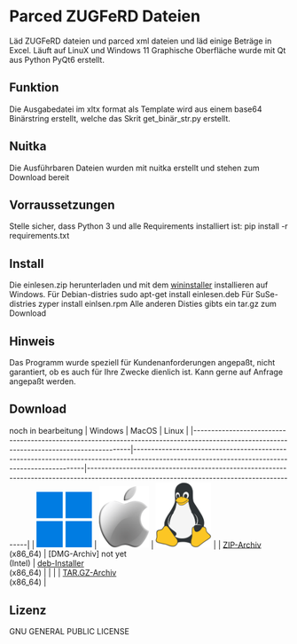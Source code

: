 # Parced ZUGFeRD Dateien
Läd ZUGFeRD dateien und parced xml dateien und läd einige Beträge in Excel. Läuft auf LinuX und Windows 11
Graphische Oberfläche wurde mit Qt aus Python PyQt6 erstellt.

## Funktion
Die Ausgabedatei im xltx format als Template wird aus einem base64 Binärstring erstellt, welche das Skrit get_binär_str.py erstellt.

## Nuitka
Die Ausführbaren Dateien wurden mit nuitka erstellt und stehen zum Download bereit

## Vorraussetzungen
Stelle sicher, dass Python 3 und alle Requirements installiert ist:
pip install -r requirements.txt

## Install
Die einlesen.zip herunterladen und mit dem [wininstaller](https://github.com/rootloewe/wininstaller) installieren auf Windows.
Für Debian-distries sudo apt-get install einlesen.deb
Für SuSe- distries zyper install einlsen.rpm
Alle anderen Disties gibts ein tar.gz zum Download

## Hinweis
Das Programm wurde speziell für Kundenanforderungen angepaßt, nicht garantiert, ob es auch für Ihre Zwecke dienlich ist. 
Kann gerne auf Anfrage angepaßt werden.

## Download
noch in bearbeitung
| Windows                                                                                                                                  | MacOS                                                                                                                                        | Linux                                                                                                                                     |
|------------------------------------------------------------------------------------------------------------------------------------------|----------------------------------------------------------------------------------------------------------------------------------------------|-------------------------------------------------------------------------------------------------------------------------------------------|
| <img src="./logos/windows.png" width="100" alt="Windows">                                                                                | <img src="./logos/apple.png" width="90" alt="MacOS">                                                                                         | <img src="./logos/linux.png" width="100" alt="Linux">                                                                                     |
| [ZIP-Archiv](https://github.com/rootloewe/einlesen/releases/download/2.5.4/einlesen.zip)<br>(x86_64)                                     | [DMG-Archiv] not yet <br>(Intel)                                                                                                             | [deb-Installer](https://github.com/rootloewe/einlesen/releases/download/2.5.4/einlesen.deb)<br>(x86_64)                                   |
|                                                                                                                                          |                                                                                                                                              | [TAR.GZ-Archiv](https://github.com/rootloewe/einlesen/releases/download/2.5.4/einlesen.tar.gz)<br>(x86_64)                                |


## Lizenz
GNU GENERAL PUBLIC LICENSE
